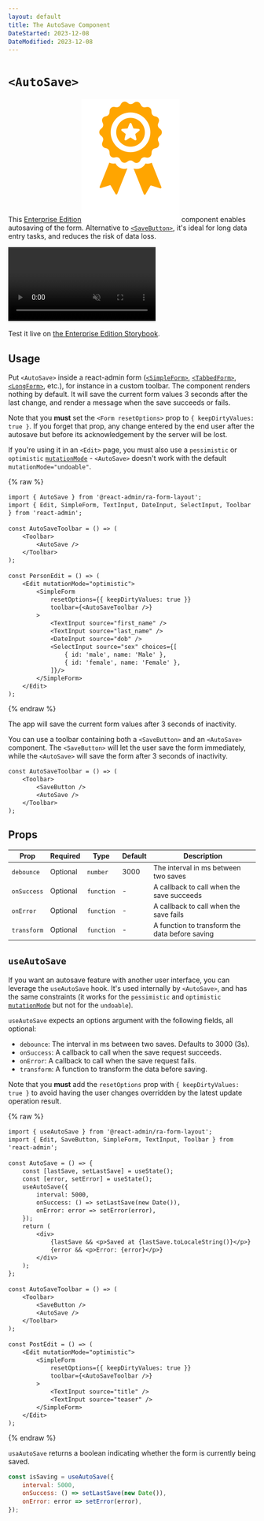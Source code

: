 ```yaml
---
layout: default
title: The AutoSave Component
DateStarted: 2023-12-08
DateModified: 2023-12-08
---
```


# `<AutoSave>`

This [Enterprise Edition](https://marmelab.com/ra-enterprise)<img class="icon" src="./img/premium.svg" />  component enables autosaving of the form. Alternative to [`<SaveButton>`](./SaveButton.md), it's ideal for long data entry tasks, and reduces the risk of data loss.

<video controls autoplay playsinline muted loop>
  <source src="./img/AutoSave.webm" type="video/webm"/>
  <source src="./img/AutoSave.mp4" type="video/mp4"/>
  Your browser does not support the video tag.
</video>

Test it live on [the Enterprise Edition Storybook](https://react-admin.github.io/ra-enterprise/?path=/story/ra-form-layout-autosave-optimistic--in-simple-form).

## Usage

Put `<AutoSave>` inside a react-admin form ([`<SimpleForm>`](./SimpleForm.md), [`<TabbedForm>`](./TabbedForm.md), [`<LongForm>`](./LongForm.md), etc.), for instance in a custom toolbar. The component renders nothing by default. It will save the current form values 3 seconds after the last change, and render a message when the save succeeds or fails.

Note that you **must** set the `<Form resetOptions>` prop to `{ keepDirtyValues: true }`. If you forget that prop, any change entered by the end user after the autosave but before its acknowledgement by the server will be lost.

If you're using it in an `<Edit>` page, you must also use a `pessimistic` or `optimistic` [`mutationMode`](https://marmelab.com/react-admin/Edit.html#mutationmode) - `<AutoSave>` doesn't work with the default `mutationMode="undoable"`.

{% raw %}
```tsx
import { AutoSave } from '@react-admin/ra-form-layout';
import { Edit, SimpleForm, TextInput, DateInput, SelectInput, Toolbar } from 'react-admin';

const AutoSaveToolbar = () => (
    <Toolbar>
        <AutoSave />
    </Toolbar>
);

const PersonEdit = () => (
    <Edit mutationMode="optimistic">
        <SimpleForm
            resetOptions={{ keepDirtyValues: true }}
            toolbar={<AutoSaveToolbar />}
        >
            <TextInput source="first_name" />
            <TextInput source="last_name" />
            <DateInput source="dob" />
            <SelectInput source="sex" choices={[
                { id: 'male', name: 'Male' },
                { id: 'female', name: 'Female' },
            ]}/>
        </SimpleForm>
    </Edit>
);
```
{% endraw %}

The app will save the current form values after 3 seconds of inactivity.

You can use a toolbar containing both a `<SaveButton>` and an `<AutoSave>` component. The `<SaveButton>` will let the user save the form immediately, while the `<AutoSave>` will save the form after 3 seconds of inactivity.

```tsx
const AutoSaveToolbar = () => (
    <Toolbar>
        <SaveButton />
        <AutoSave />
    </Toolbar>
);
```

## Props

| Prop        | Required | Type           | Default | Description                               |
| ----------- | -------- | -------------- | ------- | ----------------------------------------- |
| `debounce`  | Optional | `number`       | 3000    | The interval in ms between two saves      |
| `onSuccess` | Optional | `function`     | -       | A callback to call when the save succeeds |
| `onError`   | Optional | `function`     | -       | A callback to call when the save fails    |
| `transform` | Optional | `function`     | -       | A function to transform the data before saving |

## `useAutoSave`

If you want an autosave feature with another user interface, you can leverage the `useAutoSave` hook. It's used internally by `<AutoSave>`, and has the same constraints (it works for the `pessimistic` and `optimistic` [`mutationMode`](https://marmelab.com/react-admin/Edit.html#mutationmode) but not for the `undoable`).

`useAutoSave` expects an options argument with the following fields, all optional:

-   `debounce`: The interval in ms between two saves. Defaults to 3000 (3s).
-   `onSuccess`: A callback to call when the save request succeeds.
-   `onError`: A callback to call when the save request fails.
-   `transform`: A function to transform the data before saving.

Note that you **must** add the `resetOptions` prop with `{ keepDirtyValues: true }` to avoid having the user changes overridden by the latest update operation result.

{% raw %}
```tsx
import { useAutoSave } from '@react-admin/ra-form-layout';
import { Edit, SaveButton, SimpleForm, TextInput, Toolbar } from 'react-admin';

const AutoSave = () => {
    const [lastSave, setLastSave] = useState();
    const [error, setError] = useState();
    useAutoSave({
        interval: 5000,
        onSuccess: () => setLastSave(new Date()),
        onError: error => setError(error),
    });
    return (
        <div>
            {lastSave && <p>Saved at {lastSave.toLocaleString()}</p>}
            {error && <p>Error: {error}</p>}
        </div>
    );
};

const AutoSaveToolbar = () => (
    <Toolbar>
        <SaveButton />
        <AutoSave />
    </Toolbar>
);

const PostEdit = () => (
    <Edit mutationMode="optimistic">
        <SimpleForm
            resetOptions={{ keepDirtyValues: true }}
            toolbar={<AutoSaveToolbar />}
        >
            <TextInput source="title" />
            <TextInput source="teaser" />
        </SimpleForm>
    </Edit>
);
```
{% endraw %}

`usaAutoSave` returns a boolean indicating whether the form is currently being saved.

```jsx
const isSaving = useAutoSave({
    interval: 5000,
    onSuccess: () => setLastSave(new Date()),
    onError: error => setError(error),
});
```
